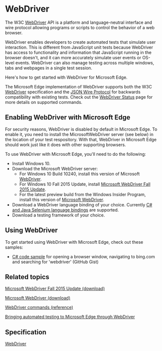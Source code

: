 # WebDriver

The W3C [WebDriver](http://go.microsoft.com/fwlink/p/?LinkID=619305) API is a platform and language-neutral interface and wire protocol allowing programs or scripts to control the behavior of a web browser. 

WebDriver enables developers to create automated tests that simulate user interaction. This is different from JavaScript unit tests because WebDriver has access to functionality and information that JavaScript running in the browser doesn't, and it can more accurately simulate user events or OS-level events. WebDriver can also manage testing across multiple windows, tabs and webpages in a single test session.

Here's how to get started with WebDriver for Microsoft Edge.

The Microsoft Edge implementation of WebDriver supports both the W3C [WebDriver](http://go.microsoft.com/fwlink/p/?LinkID=619305) specification and the [JSON Wire Protocol](https://github.com/SeleniumHQ/selenium/wiki/JsonWireProtocol) for backwards compatibility with existing tests. Check out the [WebDriver Status](https://developer.microsoft.com/en-us/microsoft-edge/platform/status/webdriver/details/) page for more details on supported commands.

## Enabling WebDriver with Microsoft Edge


For security reasons, WebDriver is disabled by default in Microsoft Edge. To enable it, you need to install the MicrosoftWebDriver server (see below) in the location of your test respository. With that, WebDriver in Microsoft Edge should work just like it does with other supporting browsers.

To use WebDriver with Microsoft Edge, you'll need to do the following:

* Install Windows 10.
* Download the Microsoft WebDriver server: 
  * For Windows 10 Build 10240, install this version of Microsoft [WebDriver](http://go.microsoft.com/fwlink/p/?LinkID=716880).
  * For Windows 10 Fall 2015 Update, install [Microsoft WebDriver Fall 2015 Update](http://go.microsoft.com/fwlink/p/?LinkID=716879).
  * For the latest preview build from the Windows Insider Program, install this version of [Microsoft WebDriver](http://go.microsoft.com/fwlink/p/?LinkId=716882).
* Download a WebDriver language binding of your choice. Currently [C# and Java Selenium language bindings](http://docs.seleniumhq.org/download/) are supported.
* Download a testing framework of your choice.


## Using WebDriver


To get started using WebDriver with Microsoft Edge, check out these samples:

* [C\# code sample](https://gist.github.com/InstyleVII/baf25274c55e891076d5#file-webdriver-cs) for opening a browser window, navigating to bing.com and searching for 'webdriver' (GitHub Gist)


## Related topics
[Microsoft WebDriver Fall 2015 Update (download)](http://go.microsoft.com/fwlink/p/?LinkID=716879)

[Microsoft WebDriver (download)](http://go.microsoft.com/fwlink/p/?LinkID=716880)

[WebDriver commands (reference)](https://developer.microsoft.com/en-us/microsoft-edge/platform/status/webdriver/details/)

[Bringing automated testing to Microsoft Edge through WebDriver](https://blogs.windows.com/msedgedev/2015/07/23/bringing-automated-testing-to-microsoft-edge-through-webdriver/)

## Specification
[WebDriver](http://www.w3.org/TR/webdriver/)
